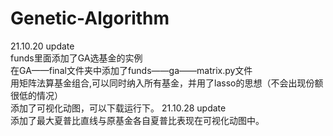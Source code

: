 # Genetic-Algorithm
21.10.20 update    
funds里面添加了GA选基金的实例    
在GA——final文件夹中添加了funds——ga——matrix.py文件    
用矩阵法算基金组合,可以同时纳入所有基金，并用了lasso的思想（不会出现份额很低的情况）   
添加了可视化动图，可以下载运行下。
21.10.28 update   
添加了最大夏普比直线与原基金各自夏普比表现在可视化动图中。
